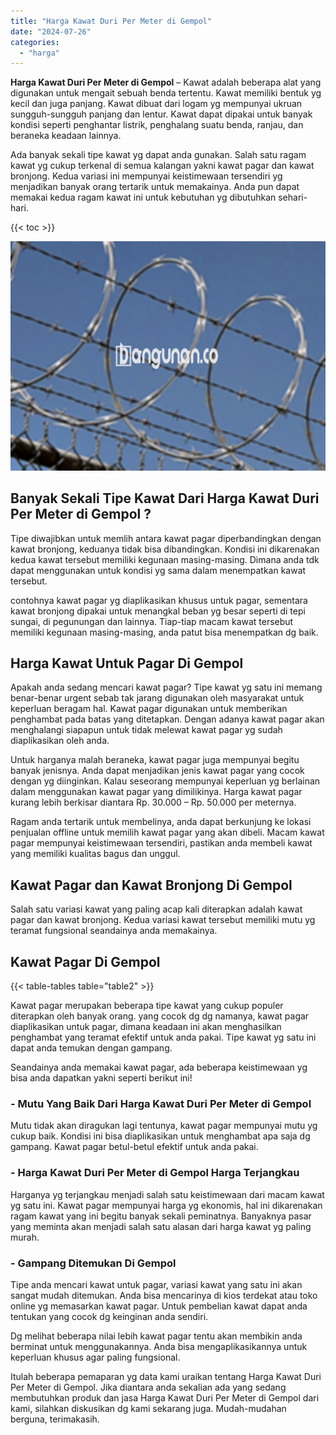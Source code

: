 ```yaml
---
title: "Harga Kawat Duri Per Meter di Gempol"
date: "2024-07-26"
categories: 
  - "harga"
---
```


**Harga Kawat Duri Per Meter di Gempol** – Kawat adalah beberapa alat yang digunakan untuk mengait sebuah benda tertentu. Kawat memiliki bentuk yg kecil dan juga panjang. Kawat dibuat dari logam yg mempunyai ukruan sungguh-sungguh panjang dan lentur. Kawat dapat dipakai untuk banyak kondisi seperti penghantar listrik, penghalang suatu benda, ranjau, dan beraneka keadaan lainnya.

Ada banyak sekali tipe kawat yg dapat anda gunakan. Salah satu ragam kawat yg cukup terkenal di semua kalangan yakni kawat pagar dan kawat bronjong. Kedua variasi ini mempunyai keistimewaan tersendiri yg menjadikan banyak orang tertarik untuk memakainya. Anda pun dapat memakai kedua ragam kawat ini untuk kebutuhan yg dibutuhkan sehari-hari.

{{< toc >}}

![Harga Kawat Duri Per Meter di Gempol](/images/jual-kawat-murah36.png)

## Banyak Sekali Tipe Kawat Dari Harga Kawat Duri Per Meter di Gempol ?

Tipe diwajibkan untuk memlih antara kawat pagar diperbandingkan dengan kawat bronjong, keduanya tidak bisa dibandingkan. Kondisi ini dikarenakan kedua kawat tersebut memiliki kegunaan masing-masing. Dimana anda tdk dapat menggunakan untuk kondisi yg sama dalam menempatkan kawat tersebut.

contohnya kawat pagar yg diaplikasikan khusus untuk pagar, sementara kawat bronjong dipakai untuk menangkal beban yg besar seperti di tepi sungai, di pegunungan dan lainnya. Tiap-tiap macam kawat tersebut memiliki kegunaan masing-masing, anda patut bisa menempatkan dg baik.

## Harga Kawat Untuk Pagar Di Gempol

Apakah anda sedang mencari kawat pagar? Tipe kawat yg satu ini memang benar-benar urgent sebab tak jarang digunakan oleh masyarakat untuk keperluan beragam hal. Kawat pagar digunakan untuk memberikan penghambat pada batas yang ditetapkan. Dengan adanya kawat pagar akan menghalangi siapapun untuk tidak melewat kawat pagar yg sudah diaplikasikan oleh anda.

Untuk harganya malah beraneka, kawat pagar juga mempunyai begitu banyak jenisnya. Anda dapat menjadikan jenis kawat pagar yang cocok dengan yg diinginkan. Kalau seseorang mempunyai keperluan yg berlainan dalam menggunakan kawat pagar yang dimilikinya. Harga kawat pagar kurang lebih berkisar diantara Rp. 30.000 – Rp. 50.000 per meternya.

Ragam anda tertarik untuk membelinya, anda dapat berkunjung ke lokasi penjualan offline untuk memilih kawat pagar yang akan dibeli. Macam kawat pagar mempunyai keistimewaan tersendiri, pastikan anda membeli kawat yang memiliki kualitas bagus dan unggul.

## Kawat Pagar dan Kawat Bronjong Di Gempol

Salah satu variasi kawat yang paling acap kali diterapkan adalah kawat pagar dan kawat bronjong. Kedua variasi kawat tersebut memiliki mutu yg teramat fungsional seandainya anda memakainya.

## Kawat Pagar Di Gempol

{{< table-tables table="table2" >}}

Kawat pagar merupakan beberapa tipe kawat yang cukup populer diterapkan oleh banyak orang. yang cocok dg dg namanya, kawat pagar diaplikasikan untuk pagar, dimana keadaan ini akan menghasilkan penghambat yang teramat efektif untuk anda pakai. Tipe kawat yg satu ini dapat anda temukan dengan gampang.

Seandainya anda memakai kawat pagar, ada beberapa keistimewaan yg bisa anda dapatkan yakni seperti berikut ini!

### \- Mutu Yang Baik Dari Harga Kawat Duri Per Meter di Gempol

Mutu tidak akan diragukan lagi tentunya, kawat pagar mempunyai mutu yg cukup baik. Kondisi ini bisa diaplikasikan untuk menghambat apa saja dg gampang. Kawat pagar betul-betul efektif untuk anda pakai.

### \- Harga Kawat Duri Per Meter di Gempol Harga Terjangkau

Harganya yg terjangkau menjadi salah satu keistimewaan dari macam kawat yg satu ini. Kawat pagar mempunyai harga yg ekonomis, hal ini dikarenakan ragam kawat yang ini begitu banyak sekali peminatnya. Banyaknya pasar yang meminta akan menjadi salah satu alasan dari harga kawat yg paling murah.

### \- Gampang Ditemukan Di Gempol

Tipe anda mencari kawat untuk pagar, variasi kawat yang satu ini akan sangat mudah ditemukan. Anda bisa mencarinya di kios terdekat atau toko online yg memasarkan kawat pagar. Untuk pembelian kawat dapat anda tentukan yang cocok dg keinginan anda sendiri.

Dg melihat beberapa nilai lebih kawat pagar tentu akan membikin anda berminat untuk menggunakannya. Anda bisa mengaplikasikannya untuk keperluan khusus agar paling fungsional.

Itulah beberapa pemaparan yg data kami uraikan tentang Harga Kawat Duri Per Meter di Gempol. Jika diantara anda sekalian ada yang sedang membutuhkan produk dan jasa Harga Kawat Duri Per Meter di Gempol dari kami, silahkan diskusikan dg kami sekarang juga. Mudah-mudahan berguna, terimakasih.
